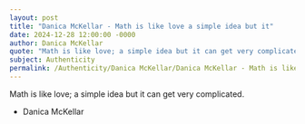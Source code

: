 ```yaml
---
layout: post
title: "Danica McKellar - Math is like love a simple idea but it"
date: 2024-12-28 12:00:00 -0000
author: Danica McKellar
quote: "Math is like love; a simple idea but it can get very complicated."
subject: Authenticity
permalink: /Authenticity/Danica McKellar/Danica McKellar - Math is like love a simple idea but it
---
```


Math is like love; a simple idea but it can get very complicated.

- Danica McKellar
